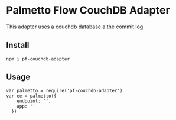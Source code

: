 # Palmetto Flow CouchDB Adapter

This adapter uses a couchdb database a the commit log.

## Install

```
npm i pf-couchdb-adapter
```

## Usage

```
var palmetto = require('pf-couchdb-adapter')
var ee = palmetto({
    endpoint: '',
    app: ''
  })
```
